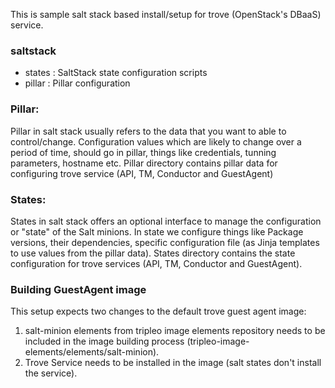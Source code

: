 This is sample salt stack based install/setup for trove (OpenStack's DBaaS) service.

### saltstack
* states : SaltStack state configuration scripts 
* pillar : Pillar configuration 		


### Pillar:
Pillar in salt stack usually refers to the data that you want to able to control/change. Configuration values which are likely to change over a period of time, should go in pillar, things like credentials, tunning parameters, hostname etc.
Pillar directory contains pillar data for configuring trove service (API, TM, Conductor and GuestAgent)

### States:
States in salt stack offers an optional interface to manage the configuration or "state" of the Salt minions. In state we configure things like Package versions, their dependencies, specific configuration file (as Jinja templates to use values from the pillar data).
States directory contains the state configuration for trove services (API, TM, Conductor and GuestAgent).

### Building GuestAgent image
This setup expects two changes to the default trove guest agent image:
1. salt-minion elements from tripleo image elements repository needs to be included in the image building process (tripleo-image-elements/elements/salt-minion). 
2. Trove Service needs to be installed in the image (salt states don't install the service). 




